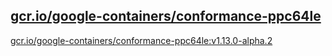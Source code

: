
[gcr.io/google-containers/conformance-ppc64le](https://hub.docker.com/r/anjia0532/google-containers.conformance-ppc64le/tags/)
-----


[gcr.io/google-containers/conformance-ppc64le:v1.13.0-alpha.2](https://hub.docker.com/r/anjia0532/google-containers.conformance-ppc64le/tags/)



